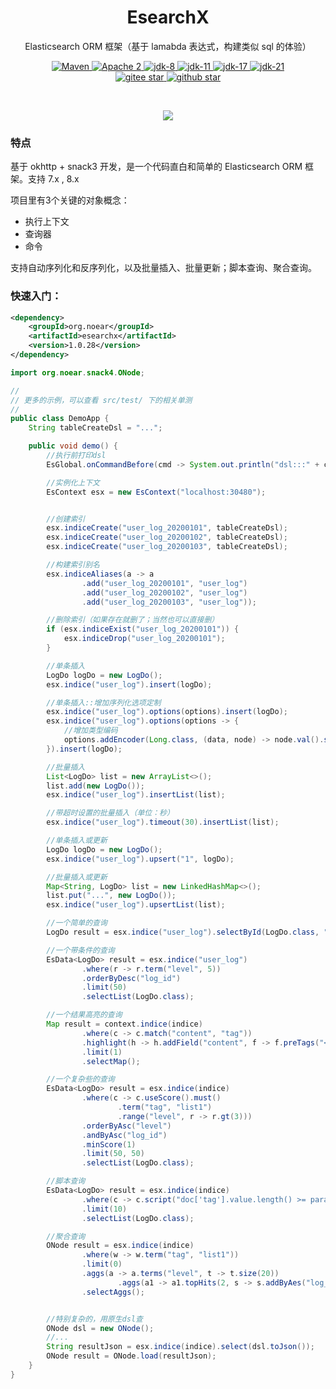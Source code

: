<h1 align="center" style="text-align:center;">
  EsearchX
</h1>
<p align="center">
Elasticsearch ORM 框架（基于 lamabda 表达式，构建类似 sql 的体验）
</p>
<p align="center">
    <a target="_blank" href="https://search.maven.org/search?q=org.noear%20esearchx">
        <img src="https://img.shields.io/maven-central/v/org.noear/esearchx.svg?label=Maven%20Central" alt="Maven" />
    </a>
    <a target="_blank" href="https://www.apache.org/licenses/LICENSE-2.0.txt">
		<img src="https://img.shields.io/:license-Apache2-blue.svg" alt="Apache 2" />
	</a>
    <a target="_blank" href="https://www.oracle.com/java/technologies/javase/javase-jdk8-downloads.html">
		<img src="https://img.shields.io/badge/JDK-8-green.svg" alt="jdk-8" />
	</a>
    <a target="_blank" href="https://www.oracle.com/java/technologies/javase/jdk11-archive-downloads.html">
		<img src="https://img.shields.io/badge/JDK-11-green.svg" alt="jdk-11" />
	</a>
    <a target="_blank" href="https://www.oracle.com/java/technologies/javase/jdk17-archive-downloads.html">
		<img src="https://img.shields.io/badge/JDK-17-green.svg" alt="jdk-17" />
	</a>
<a target="_blank" href="https://www.oracle.com/java/technologies/javase/jdk21-archive-downloads.html">
		<img src="https://img.shields.io/badge/JDK-21-green.svg" alt="jdk-21" />
	</a>
    <br />
    <a target="_blank" href='https://gitee.com/noear/esearchx/stargazers'>
		<img src='https://gitee.com/noear/esearchx/badge/star.svg' alt='gitee star'/>
	</a>
    <a target="_blank" href='https://github.com/noear/esearchx/stargazers'>
		<img src="https://img.shields.io/github/stars/noear/esearchx.svg?logo=github" alt="github star"/>
	</a>
</p>
<br/>
<p align="center">
	<a href="https://jq.qq.com/?_wv=1027&k=kjB5JNiC">
	<img src="https://img.shields.io/badge/QQ交流群-22200020-orange"/></a>
</p>


### 特点

基于 okhttp + snack3 开发，是一个代码直白和简单的 Elasticsearch ORM 框架。支持 7.x , 8.x

项目里有3个关键的对象概念：

* 执行上下文
* 查询器
* 命令

支持自动序列化和反序列化，以及批量插入、批量更新；脚本查询、聚合查询。

### 快速入门：

```xml
<dependency>
    <groupId>org.noear</groupId>
    <artifactId>esearchx</artifactId>
    <version>1.0.28</version>
</dependency>
```

```java
import org.noear.snack4.ONode;

//
// 更多的示例，可以查看 src/test/ 下的相关单测
//
public class DemoApp {
    String tableCreateDsl = "...";

    public void demo() {
        //执行前打印dsl
        EsGlobal.onCommandBefore(cmd -> System.out.println("dsl:::" + cmd.getDsl()));

        //实例化上下文
        EsContext esx = new EsContext("localhost:30480");


        //创建索引
        esx.indiceCreate("user_log_20200101", tableCreateDsl);
        esx.indiceCreate("user_log_20200102", tableCreateDsl);
        esx.indiceCreate("user_log_20200103", tableCreateDsl);

        //构建索引别名
        esx.indiceAliases(a -> a
                .add("user_log_20200101", "user_log")
                .add("user_log_20200102", "user_log")
                .add("user_log_20200103", "user_log"));

        //删除索引（如果存在就删了；当然也可以直接删）
        if (esx.indiceExist("user_log_20200101")) {
            esx.indiceDrop("user_log_20200101");
        }

        //单条插入
        LogDo logDo = new LogDo();
        esx.indice("user_log").insert(logDo);

        //单条插入::增加序列化选项定制
        esx.indice("user_log").options(options).insert(logDo);
        esx.indice("user_log").options(options -> {
            //增加类型编码
            options.addEncoder(Long.class, (data, node) -> node.val().setString(String.valueOf(data)));
        }).insert(logDo);

        //批量插入
        List<LogDo> list = new ArrayList<>();
        list.add(new LogDo());
        esx.indice("user_log").insertList(list);

        //带超时设置的批量插入（单位：秒）
        esx.indice("user_log").timeout(30).insertList(list);

        //单条插入或更新
        LogDo logDo = new LogDo();
        esx.indice("user_log").upsert("1", logDo);

        //批量插入或更新
        Map<String, LogDo> list = new LinkedHashMap<>();
        list.put("...", new LogDo());
        esx.indice("user_log").upsertList(list);

        //一个简单的查询
        LogDo result = esx.indice("user_log").selectById(LogDo.class, "1");

        //一个带条件的查询
        EsData<LogDo> result = esx.indice("user_log")
                .where(r -> r.term("level", 5))
                .orderByDesc("log_id")
                .limit(50)
                .selectList(LogDo.class);

        //一个结果高亮的查询
        Map result = context.indice(indice)
                .where(c -> c.match("content", "tag"))
                .highlight(h -> h.addField("content", f -> f.preTags("<em>").postTags("</em>")))
                .limit(1)
                .selectMap();

        //一个复杂些的查询
        EsData<LogDo> result = esx.indice(indice)
                .where(c -> c.useScore().must()
                        .term("tag", "list1")
                        .range("level", r -> r.gt(3)))
                .orderByAsc("level")
                .andByAsc("log_id")
                .minScore(1)
                .limit(50, 50)
                .selectList(LogDo.class);

        //脚本查询
        EsData<LogDo> result = esx.indice(indice)
                .where(c -> c.script("doc['tag'].value.length() >= params.len", p -> p.set("len", 2)))
                .limit(10)
                .selectList(LogDo.class);

        //聚合查询
        ONode result = esx.indice(indice)
                .where(w -> w.term("tag", "list1"))
                .limit(0)
                .aggs(a -> a.terms("level", t -> t.size(20))
                        .aggs(a1 -> a1.topHits(2, s -> s.addByAes("log_fulltime"))))
                .selectAggs();


        //特别复杂的，用原生dsl查
        ONode dsl = new ONode();
        //...
        String resultJson = esx.indice(indice).select(dsl.toJson());
        ONode result = ONode.load(resultJson);
    }
}

```

